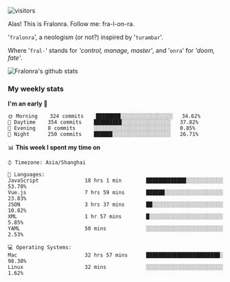 ![visitors](https://visitor-badge.glitch.me/badge?page_id=fralonra.fralonra)

Alas! This is Fralonra. Follow me: fra-l-on-ra.

'`fralonra`', a neologism (or not?) inspired by '`turambar`'.

Where '`fral-`' stands for *'control, manage, master'*, and '`onra`' for *'doom, fate'*.

![Fralonra's github stats](https://github-readme-stats.vercel.app/api?username=fralonra)

### My weekly stats

<!--START_SECTION:waka-->
**I'm an early 🐤** 

```text
🌞 Morning    324 commits    ████████░░░░░░░░░░░░░░░░░   34.62% 
🌆 Daytime    354 commits    █████████░░░░░░░░░░░░░░░░   37.82% 
🌃 Evening    8 commits      ░░░░░░░░░░░░░░░░░░░░░░░░░   0.85% 
🌙 Night      250 commits    ██████░░░░░░░░░░░░░░░░░░░   26.71%

```


📊 **This week I spent my time on** 

```text
⌚︎ Timezone: Asia/Shanghai

💬 Languages: 
JavaScript               18 hrs 1 min        █████████████░░░░░░░░░░░░   53.78% 
Vue.js                   7 hrs 59 mins       ██████░░░░░░░░░░░░░░░░░░░   23.83% 
JSON                     3 hrs 37 mins       ██░░░░░░░░░░░░░░░░░░░░░░░   10.82% 
XML                      1 hr 57 mins        █░░░░░░░░░░░░░░░░░░░░░░░░   5.85% 
YAML                     50 mins             ░░░░░░░░░░░░░░░░░░░░░░░░░   2.53%

💻 Operating Systems: 
Mac                      32 hrs 57 mins      ████████████████████████░   98.38% 
Linux                    32 mins             ░░░░░░░░░░░░░░░░░░░░░░░░░   1.62%

```


<!--END_SECTION:waka-->